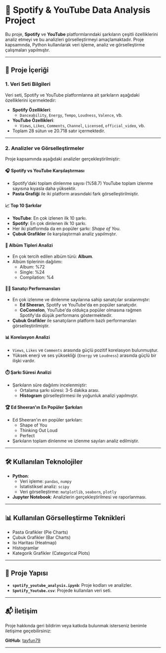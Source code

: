 # 🎵 Spotify & YouTube Data Analysis Project

Bu proje, **Spotify** ve **YouTube** platformlarındaki şarkıların çeşitli özelliklerini analiz etmeyi ve bu analizleri görselleştirmeyi amaçlamaktadır. Proje kapsamında, Python kullanılarak veri işleme, analiz ve görselleştirme çalışmaları yapılmıştır.

---

## 📂 Proje İçeriği

### 1. **Veri Seti Bilgileri**
Veri seti, Spotify ve YouTube platformlarına ait şarkıların aşağıdaki özelliklerini içermektedir:
- **Spotify Özellikleri**:
  - `Danceability`, `Energy`, `Tempo`, `Loudness`, `Valence`, vb.
- **YouTube Özellikleri**:
  - `Views`, `Likes`, `Comments`, `Channel`, `Licensed`, `official_video`, vb.
- Toplam 28 sütun ve 20.718 satır içermektedir.

---

### 2. **Analizler ve Görselleştirmeler**
Proje kapsamında aşağıdaki analizler gerçekleştirilmiştir:

#### 🎧 **Spotify vs YouTube Karşılaştırması**
- Spotify'daki toplam dinlenme sayısı (%58.7) YouTube toplam izlenme sayısına kıyasla daha yüksektir.
- **Pasta Grafiği** ile iki platform arasındaki fark görselleştirilmiştir.

#### 📈 **Top 10 Şarkılar**
- **YouTube**: En çok izlenen ilk 10 şarkı.
- **Spotify**: En çok dinlenen ilk 10 şarkı.
- Her iki platformda da en popüler şarkı: *Shape of You*.
- **Çubuk Grafikler** ile karşılaştırmalı analiz yapılmıştır.

#### 🎵 **Albüm Tipleri Analizi**
- En çok tercih edilen albüm türü: **Album**.
- Albüm tiplerinin dağılımı:
  - Album: %72
  - Single: %24
  - Compilation: %4

#### 🧑‍🎤 **Sanatçı Performansları**
- En çok izlenme ve dinlenme sayılarına sahip sanatçılar sıralanmıştır:
  - **Ed Sheeran**, Spotify ve YouTube'da en popüler sanatçıdır.
  - **CoComelon**, YouTube'da oldukça popüler olmasına rağmen Spotify'da düşük performans göstermektedir.
- **Çubuk Grafikler** ile sanatçıların platform bazlı performansları görselleştirilmiştir.

#### 📊 **Korelasyon Analizi**
- `Views`, `Likes` ve `Comments` arasında güçlü pozitif korelasyon bulunmuştur.
- Yüksek enerji ve ses yüksekliği (`Energy` ve `Loudness`) arasında güçlü bir ilişki vardır.

#### ⏱️ **Şarkı Süresi Analizi**
- Şarkıların süre dağılımı incelenmiştir:
  - Ortalama şarkı süresi: 3-5 dakika arası.
  - **Histogram** görselleştirmesi ile yoğunluk analizi yapılmıştır.

#### 🏆 **Ed Sheeran'ın En Popüler Şarkıları**
- Ed Sheeran'ın en popüler şarkıları:
  - Shape of You
  - Thinking Out Loud
  - Perfect
- Şarkıların toplam dinlenme ve izlenme sayıları analiz edilmiştir.

---

## 🛠️ Kullanılan Teknolojiler

- **Python**:
  - Veri işleme: `pandas`, `numpy`
  - İstatistiksel analiz: `scipy`
  - Veri görselleştirme: `matplotlib`, `seaborn`, `plotly`
- **Jupyter Notebook**: Analizlerin gerçekleştirilmesi ve raporlanması.

---

## 📊 Kullanılan Görselleştirme Teknikleri
- Pasta Grafikler (Pie Charts)
- Çubuk Grafikler (Bar Charts)
- Isı Haritası (Heatmap)
- Histogramlar
- Kategorik Grafikler (Categorical Plots)

---

## 📁 Proje Yapısı

- **`spotify_youtube_analysis.ipynb`**: Proje kodları ve analizler.
- **`Spotify_Youtube.csv`**: Projede kullanılan veri seti.


---



## 📬 İletişim

Proje hakkında geri bildirim veya katkıda bulunmak isterseniz benimle iletişime geçebilirsiniz:

**GitHub**: [tayfun79](https://github.com/tayfun79)

---

